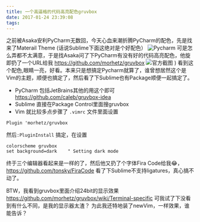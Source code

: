 ```yaml
---
title: 一个高逼格的代码高亮配色gruvbox
date: 2017-01-24 23:39:08
tags:
---
```


之前被Asaka安利PyCharm无数回，今天心血来潮折腾PyCharm的配色，先是找来了Materail Theme (话说Sublime下面这绝对是个好配色）
![Pycharm](http://oj8r5ullr.bkt.clouddn.com/20170125.png)
可是怎么弄都不太满意，于是找Asaka问了下PyCharm有没有好的代码高亮配色，他旋即扔了一个URL给我 https://github.com/morhetz/gruvbox
![官方截图](http://oj8r5ullr.bkt.clouddn.com/14852726955113.jpg)
)
看到这个配色,眼睛一亮，好看。本来只是想搞定Pycharm就算了，谁曾想居然这个是Vim的主题，顺便也搞定了，然后看了下Sublime也有Package顺便一起搞定了。

- PyCharm 包括JetBrains其他的用这个即可
https://github.com/caleb/gruvbox-idea
- Sublime 直接在Package Control里面搜gruvbox
- Vim 就比较多点步骤了 
`.vimrc` 文件里面设置 

```
Plugin 'morhetz/gruvbox
```
然后`:PluginInstall` 搞定，在设置

```
colorscheme gruvbox
set background=dark    " Setting dark mode
```

终于三个编辑器看起来是一样的了，然后他又扔了个字体Fira Code给我😂，https://github.com/tonsky/FiraCode 看了下Sublime不支持ligatures，真心搞不动了。

BTW，我看到gruvbox里面介绍24bit的显示效果
https://github.com/morhetz/gruvbox/wiki/Terminal-specific
可我试了下没看到有什么不同，是我的显示器太渣？ 为此我还特地装了newVim，一样效果，谁能告诉？


